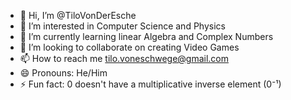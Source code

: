 - 👋 Hi, I’m @TiloVonDerEsche
- 👀 I’m interested in Computer Science and Physics
- 🌱 I’m currently learning linear Algebra and Complex Numbers
- 💞️ I’m looking to collaborate on creating Video Games
- 📫 How to reach me tilo.voneschwege@gmail.com
- 😄 Pronouns: He/Him
- ⚡ Fun fact: 0 doesn't have a multiplicative inverse element (0⁻¹)

<!---
TiloVonDerEsche/TiloVonDerEsche is a ✨ special ✨ repository because its `README.md` (this file) appears on your GitHub profile.
You can click the Preview link to take a look at your changes.
--->
